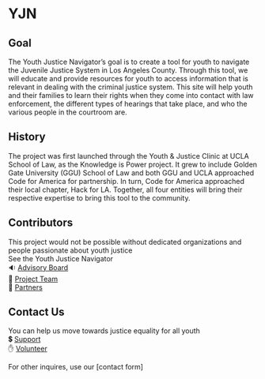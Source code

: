 # YJN

## Goal
The Youth Justice Navigator’s goal is to create a tool for youth to navigate the Juvenile Justice System in Los Angeles County. Through this tool, we will educate and provide resources for youth to access information that is relevant in dealing with the criminal justice system. 
This site will help youth and their families to learn their rights when they come into contact with law enforcement, the different types of hearings that take place, and who the various people in the courtroom are.

## History
The project was first launched through the Youth & Justice Clinic at UCLA School of Law, as the Knowledge is Power project.  It grew to include Golden Gate University (GGU) School of Law and both GGU and UCLA approached Code for America for partnership. In turn, Code for America approached their local chapter, Hack for LA. Together, all four entities will bring their respective expertise to bring this tool to the community. 

## Contributors
This project would not be possible without dedicated organizations and people passionate about youth justice<br>
See the Youth Justice Navigator<br>
🔉 [Advisory Board](Contributors/Advisory-Board.md)<br>
🙌 [Project Team](Contributors/Project-Team.md)<br>
🤝 [Partners](Partners.md)<br>

## Contact Us
You can help us move towards justice equality for all youth<br>
💲 [Support](Contact-Us/Support.md)<br>
✋ [Volunteer](Contact-Us/(Contributors/Advisory-Board.md).md)

For other inquires, use our [contact form]

